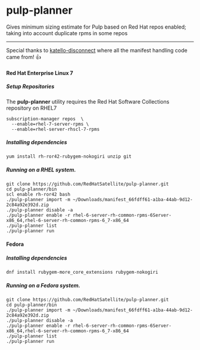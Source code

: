 # pulp-planner
Gives minimum sizing estimate for Pulp based on Red Hat repos enabled; taking into account duplicate rpms in some repos

----------
Special thanks to [katello-disconnect](https://github.com/Katello/katello-utils/) where all the manifest handling code came from! :+1:


#### Red Hat Enterprise Linux 7

##### Setup Repositories

The **pulp-planner** utility requires the Red Hat Software Collections repository on RHEL7

~~~
subscription-manager repos  \
  --enable=rhel-7-server-rpms \
  --enable=rhel-server-rhscl-7-rpms
~~~

##### Installing dependencies
~~~
yum install rh-ror42-rubygem-nokogiri unzip git
~~~
##### Running on a RHEL system.

~~~
git clone https://github.com/RedHatSatellite/pulp-planner.git
cd pulp-planner/bin
scl enable rh-ror42 bash
./pulp-planner import -m ~/Downloads/manifest_66fdff61-a1ba-44ab-9d12-2c84a92e392d.zip
./pulp-planner disable -a
./pulp-planner enable -r rhel-6-server-rh-common-rpms-6Server-x86_64,rhel-6-server-rh-common-rpms-6_7-x86_64
./pulp-planner list
./pulp-planner run
~~~

#### Fedora

##### Installing dependencies

~~~
dnf install rubygem-more_core_extensions rubygem-nokogiri
~~~

##### Running on a Fedora system.

~~~
git clone https://github.com/RedHatSatellite/pulp-planner.git
cd pulp-planner/bin
./pulp-planner import -m ~/Downloads/manifest_66fdff61-a1ba-44ab-9d12-2c84a92e392d.zip
./pulp-planner disable -a
./pulp-planner enable -r rhel-6-server-rh-common-rpms-6Server-x86_64,rhel-6-server-rh-common-rpms-6_7-x86_64
./pulp-planner list
./pulp-planner run
~~~
